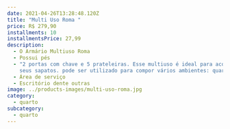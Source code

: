 ```yaml
---
date: 2021-04-26T13:28:48.120Z
title: "Multi Uso Roma "
price: R$ 279,90
installments: 10
installmentsPrice: 27,99
description:
  - O Armário Multiuso Roma
  - Possui pés
  - "2 portas com chave e 5 prateleiras. Esse multiuso é ideal para acomodar os
    seus sapatos. pode ser utilizado para compor vários ambientes: quartos"
  - Área de serviço
  - Escritório dente outras
image: ../products-images/multi-uso-roma.jpg
category:
  - quarto
subcategory:
  - quarto
---
```

